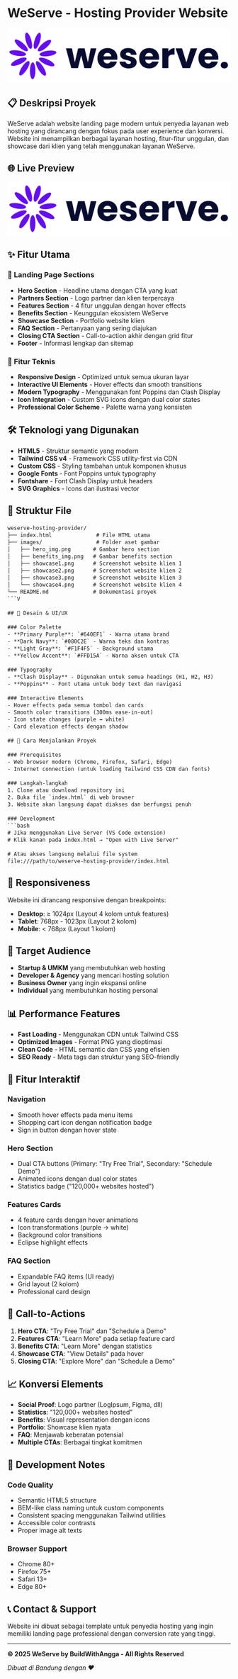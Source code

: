 # WeServe - Hosting Provider Website

![WeServe Logo](images/weserve.png)

## 📋 Deskripsi Proyek

WeServe adalah website landing page modern untuk penyedia layanan web hosting yang dirancang dengan fokus pada user experience dan konversi. Website ini menampilkan berbagai layanan hosting, fitur-fitur unggulan, dan showcase dari klien yang telah menggunakan layanan WeServe.

## 🌐 Live Preview

![WeServe Logo](images/weserve.png)

## ✨ Fitur Utama

### 🎯 Landing Page Sections
- **Hero Section** - Headline utama dengan CTA yang kuat
- **Partners Section** - Logo partner dan klien terpercaya
- **Features Section** - 4 fitur unggulan dengan hover effects
- **Benefits Section** - Keunggulan ekosistem WeServe
- **Showcase Section** - Portfolio website klien
- **FAQ Section** - Pertanyaan yang sering diajukan
- **Closing CTA Section** - Call-to-action akhir dengan grid fitur
- **Footer** - Informasi lengkap dan sitemap

### 🔧 Fitur Teknis
- **Responsive Design** - Optimized untuk semua ukuran layar
- **Interactive UI Elements** - Hover effects dan smooth transitions
- **Modern Typography** - Menggunakan font Poppins dan Clash Display
- **Icon Integration** - Custom SVG icons dengan dual color states
- **Professional Color Scheme** - Palette warna yang konsisten

## 🛠️ Teknologi yang Digunakan

- **HTML5** - Struktur semantic yang modern
- **Tailwind CSS v4** - Framework CSS utility-first via CDN
- **Custom CSS** - Styling tambahan untuk komponen khusus
- **Google Fonts** - Font Poppins untuk typography
- **Fontshare** - Font Clash Display untuk headers
- **SVG Graphics** - Icons dan ilustrasi vector

## 📁 Struktur File

```
weserve-hosting-provider/
├── index.html              # File HTML utama
├── images/                 # Folder aset gambar
│   ├── hero_img.png       # Gambar hero section
│   ├── benefits_img.png   # Gambar benefits section
│   ├── showcase1.png      # Screenshot website klien 1
│   ├── showcase2.png      # Screenshot website klien 2
│   ├── showcase3.png      # Screenshot website klien 3
│   └── showcase4.png      # Screenshot website klien 4
└── README.md              # Dokumentasi proyek
```V

## 🎨 Desain & UI/UX

### Color Palette
- **Primary Purple**: `#640EF1` - Warna utama brand
- **Dark Navy**: `#080C2E` - Warna teks dan kontras
- **Light Gray**: `#F1F4F5` - Background utama
- **Yellow Accent**: `#FFD15A` - Warna aksen untuk CTA

### Typography
- **Clash Display** - Digunakan untuk semua headings (H1, H2, H3)
- **Poppins** - Font utama untuk body text dan navigasi

### Interactive Elements
- Hover effects pada semua tombol dan cards
- Smooth color transitions (300ms ease-in-out)
- Icon state changes (purple ↔ white)
- Card elevation effects dengan shadow

## 🚀 Cara Menjalankan Proyek

### Prerequisites
- Web browser modern (Chrome, Firefox, Safari, Edge)
- Internet connection (untuk loading Tailwind CSS CDN dan fonts)

### Langkah-langkah
1. Clone atau download repository ini
2. Buka file `index.html` di web browser
3. Website akan langsung dapat diakses dan berfungsi penuh

### Development
```bash
# Jika menggunakan Live Server (VS Code extension)
# Klik kanan pada index.html → "Open with Live Server"

# Atau akses langsung melalui file system
file:///path/to/weserve-hosting-provider/index.html
```

## 📱 Responsiveness

Website ini dirancang responsive dengan breakpoints:
- **Desktop**: ≥ 1024px (Layout 4 kolom untuk features)
- **Tablet**: 768px - 1023px (Layout 2 kolom)
- **Mobile**: < 768px (Layout 1 kolom)

## 🎯 Target Audience

- **Startup & UMKM** yang membutuhkan web hosting
- **Developer & Agency** yang mencari hosting solution
- **Business Owner** yang ingin ekspansi online
- **Individual** yang membutuhkan hosting personal

## 📊 Performance Features

- **Fast Loading** - Menggunakan CDN untuk Tailwind CSS
- **Optimized Images** - Format PNG yang dioptimasi
- **Clean Code** - HTML semantic dan CSS yang efisien
- **SEO Ready** - Meta tags dan struktur yang SEO-friendly

## 🔄 Fitur Interaktif

### Navigation
- Smooth hover effects pada menu items
- Shopping cart icon dengan notification badge
- Sign in button dengan hover state

### Hero Section
- Dual CTA buttons (Primary: "Try Free Trial", Secondary: "Schedule Demo")
- Animated icons dengan dual color states
- Statistics badge ("120,000+ websites hosted")

### Features Cards
- 4 feature cards dengan hover animations
- Icon transformations (purple → white)
- Background color transitions
- Eclipse highlight effects

### FAQ Section
- Expandable FAQ items (UI ready)
- Grid layout (2 kolom)
- Professional card design

## 🎯 Call-to-Actions

1. **Hero CTA**: "Try Free Trial" dan "Schedule a Demo"
2. **Features CTA**: "Learn More" pada setiap feature card
3. **Benefits CTA**: "Learn More" dengan statistics
4. **Showcase CTA**: "View Details" pada hover
5. **Closing CTA**: "Explore More" dan "Schedule a Demo"

## 📈 Konversi Elements

- **Social Proof**: Logo partner (LogIpsum, Figma, dll)
- **Statistics**: "120,000+ websites hosted"
- **Benefits**: Visual representation dengan icons
- **Portfolio**: Showcase klien nyata
- **FAQ**: Menjawab keberatan potensial
- **Multiple CTAs**: Berbagai tingkat komitmen

## 🚧 Development Notes

### Code Quality
- Semantic HTML5 structure
- BEM-like class naming untuk custom components
- Consistent spacing menggunakan Tailwind utilities
- Accessible color contrasts
- Proper image alt texts

### Browser Support
- Chrome 80+
- Firefox 75+
- Safari 13+
- Edge 80+

## 📞 Contact & Support

Website ini dibuat sebagai template untuk penyedia hosting yang ingin memiliki landing page professional dengan conversion rate yang tinggi.

---

**© 2025 WeServe by BuildWithAngga - All Rights Reserved**

*Dibuat di Bandung dengan ❤️*
